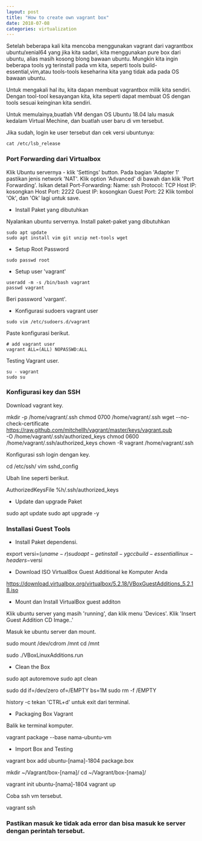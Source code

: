 ```yaml
---
layout: post
title: "How to create own vagrant box" 
date: 2018-07-08 
categories: virtualization
---
```


Setelah beberapa kali kita mencoba menggunakan vagrant dari vagrantbox ubuntu/xenial64 yang jika kita sadari, kita menggunakan pure box dari ubuntu, alias masih kosong blong bawaan ubuntu. Mungkin kita ingin beberapa tools yg terinstall pada vm kita, seperti tools build-essential,vim,atau tools-tools keseharina kita yang tidak ada pada OS bawaan ubuntu. 

Untuk mengakali hal itu, kita dapan membuat vagrantbox milik kita sendiri. Dengan tool-tool kesayangan kita, kita seperti dapat membuat OS dengan tools sesuai keinginan kita sendiri. 

Untuk memulainya,buatlah VM dengan OS Ubuntu 18.04 lalu masuk kedalam Virtual Mechine, dan buatlah user baru di vm tersebut.

Jika sudah, login ke user tersebut dan cek versi ubuntunya:
```
cat /etc/lsb_release
```
### Port Forwarding dari Virtualbox
Klik Ubuntu servernya - klik 'Settings' button.
Pada bagian 'Adapter 1' pastikan jenis network 'NAT'.
Klik option 'Advanced' di bawah dan klik 'Port Forwarding'.
Isikan detail Port-Forwarding:
  Name: ssh
  Protocol: TCP
  Host IP: kosongkan
  Host Port: 2222
  Guest IP: kosongkan
  Guest Port: 22
Klik tombol 'Ok', dan 'Ok' lagi untuk save.

- Install Paket yang dibutuhkan

Nyalankan ubuntu servernya.
Install paket-paket yang dibutuhkan
```
sudo apt update
sudo apt install vim git unzip net-tools wget
```
- Setup Root Password
```
sudo passwd root
```
- Setup user 'vagrant'
```
useradd -m -s /bin/bash vagrant
passwd vagrant
```
Beri password 'vargant'.

- Konfigurasi sudoers vagrant user
```
sudo vim /etc/sudoers.d/vagrant
```
Paste konfigurasi berikut.
```
# add vagrant user
vagrant ALL=(ALL) NOPASSWD:ALL
```
Testing Vagrant user.
```
su - vagrant
sudo su
```

### Konfigurasi key dan SSH

Download vagrant key.

mkdir -p /home/vagrant/.ssh
chmod 0700 /home/vagrant/.ssh
wget --no-check-certificate \
          https://raw.github.com/mitchellh/vagrant/master/keys/vagrant.pub \
          -O /home/vagrant/.ssh/authorized_keys
chmod 0600 /home/vagrant/.ssh/authorized_keys
chown -R vagrant /home/vagrant/.ssh

Konfigurasi ssh login dengan key.

cd /etc/ssh/
vim sshd_config

Ubah line seperti berikut.

AuthorizedKeysFile %h/.ssh/authorized_keys

- Update dan upgrade Paket

sudo apt update
sudo apt upgrade -y


### Installasi Guest Tools

- Install Paket dependensi.

export versi=$(uname -r)
sudo apt-get install -y gcc build-essential linux-headers-$versi

- Download ISO VirtualBox Guest Additional ke Komputer Anda

https://download.virtualbox.org/virtualbox/5.2.18/VBoxGuestAdditions_5.2.18.iso

- Mount dan Install VirtualBox guest additon

Klik ubuntu server yang masih 'running', dan klik menu 'Devices'.
Klik 'Insert Guest Addition CD Image..'

Masuk ke ubuntu server dan mount.

sudo mount /dev/cdrom /mnt
cd /mnt

sudo ./VBoxLinuxAdditions.run

- Clean the Box

sudo apt autoremove
sudo apt clean

sudo dd if=/dev/zero of=/EMPTY bs=1M
sudo rm -f /EMPTY

history -c
tekan 'CTRL+d' untuk exit dari terminal.


- Packaging Box Vagrant

Balik ke terminal komputer.

vagrant package --base nama-ubuntu-vm

- Import Box and Testing

vagrant box add ubuntu-[nama]-1804 package.box

mkdir ~/Vagrant/box-[nama]/
cd  ~/Vagrant/box-[nama]/

vagrant init ubuntu-[nama]-1804
vagrant up

Coba ssh vm tersebut.

vagrant ssh

### Pastikan masuk ke tidak ada error dan bisa masuk ke server dengan perintah tersebut. 